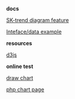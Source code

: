 **docs**

[SK-trend diagram feature](https://docs.google.com/document/d/1IrlQaQqc-zDwbRoQSUghHdM_uQQE6oy9sQ7vRoua0kI/edit?usp=sharing)

[Inteface/data example](https://docs.google.com/spreadsheets/d/1-GuUQRF19SY3vxDGksYf1Zyyl8NKHomUCJefImpHdcI/edit?usp=sharing)


**resources**

[d3js](https://d3js.org/)

**online test**

[draw chart](http://a2.net.ua/git/chart)

[php chart page](http://a2.net.ua/git/chart-php)
